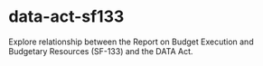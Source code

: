 # data-act-sf133
Explore relationship between the Report on Budget Execution and Budgetary Resources (SF-133) and the DATA Act.
